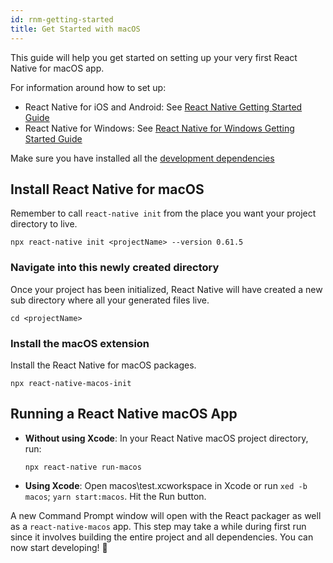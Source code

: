 ```yaml
---
id: rnm-getting-started
title: Get Started with macOS
---
```


This guide will help you get started on setting up your very first React Native for macOS app.

For information around how to set up:
- React Native for iOS and Android: See [React Native Getting Started Guide](https://reactnative.dev/docs/getting-started)
- React Native for Windows: See [React Native for Windows Getting Started Guide](https://microsoft.github.io/react-native-windows/docs/getting-started)

Make sure you have installed all the [development dependencies](https://microsoft.github.io/react-native-windows/docs/rnm-dependencies)

## Install React Native for macOS

Remember to call `react-native init` from the place you want your project directory to live.

```
npx react-native init <projectName> --version 0.61.5
```

### Navigate into this newly created directory

Once your project has been initialized, React Native will have created a new sub directory where all your generated files live.

```
cd <projectName>
```

### Install the macOS extension

Install the React Native for macOS packages.

```
npx react-native-macos-init
```

## Running a React Native macOS App

- **Without using Xcode**:
  In your React Native macOS project directory, run:

  ```
  npx react-native run-macos
  ```

- **Using Xcode**:
  Open macos\test.xcworkspace in Xcode or run `xed -b macos`; `yarn start:macos`. Hit the Run button.

A new Command Prompt window will open with the React packager as well as a `react-native-macos` app. This step may take a while during first run since it involves building the entire project and all dependencies. You can now start developing! 🎉
